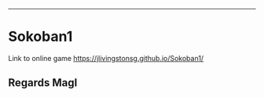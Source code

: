 -----------------------------------
# Sokoban1
Link to online game
https://jlivingstonsg.github.io/Sokoban1/

Regards  MagI
------------------------------
